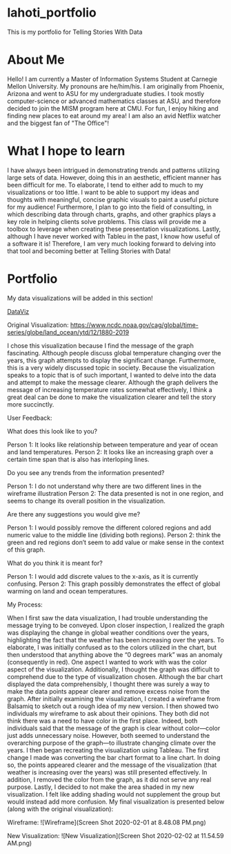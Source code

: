 # lahoti_portfolio
This is my portfolio for Telling Stories With Data

# About Me
Hello! I am currently a Master of Information Systems Student at Carnegie Mellon University. My pronouns are he/him/his. I am originally from Phoenix, Arizona and went to ASU for my undergraduate studies. I took mostly computer-science or advanced mathematics classes at ASU, and therefore decided to join the MISM program here at CMU. For fun, I enjoy hiking and finding new places to eat around my area! I am also an avid Netflix watcher and the biggest fan of "The Office"!

# What I hope to learn
I have always been intrigued in demonstrating trends and patterns utilizing large sets of data. However, doing this in an aesthetic, efficient manner has been difficult for me. To elaborate, I tend to either add to much to my visualizations or too little. I want to be able to support my ideas and thoughts with meaningful, concise graphic visuals to paint a useful picture for my audience! Furthermore, I plan to go into the field of consulting, in which describing data through charts, graphs, and other graphics plays a key role in helping clients solve problems. This class will provide me a toolbox to leverage when creating these presentation visualizations. Lastly, although I have never worked with Tableu in the past, I know how useful of a software it is! Therefore, I am very much looking forward to delving into that tool and becoming better at Telling Stories with Data!

# Portfolio
My data visualizations will be added in this section!

[DataViz](/dataviz2.md)

Original Visualization: https://www.ncdc.noaa.gov/cag/global/time-series/globe/land_ocean/ytd/12/1880-2019

I chose this visualization because I find the message of the graph fascinating. Although people discuss global temperature changing over the years, this graph attempts to display the significant change. Furthermore, this is a very widely discussed topic in society. Because the visualization speaks to a topic that is of such important, I wanted to delve into the data and attempt to make the message clearer. Although the graph delivers the message of increasing temperature rates somewhat effectively, I think a great deal can be done to make the visualization clearer and tell the story more succinctly. 

User Feedback:

What does this look like to you?

Person 1: It looks like relationship between temperature and year of ocean and land temperatures.
Person 2: It looks like an increasing graph over a certain time span that is also has interloping lines. 

Do you see any trends from the information presented?

Person 1: I do not understand why there are two different lines in the wireframe illustration
Person 2: The data presented is not in one region, and seems to change its overall position in the visualization.

Are there any suggestions you would give me?

Person 1: I would possibly remove the different colored regions and add numeric value to the middle line (dividing both regions).
Person 2:  think the green and red regions don’t seem to add value or make sense in the context of this graph.

What do you think it is meant for?

Person 1: I would add discrete values to the x-axis, as it is currently confusing.
Person 2: This graph possibly demonstrates the effect of global warming on land and ocean temperatures.

My Process: 

When I first saw the data visualization, I had trouble understanding the message trying to be conveyed. Upon closer inspection, I realized the graph was displaying the change in global weather conditions over the years, highlighting the fact that the weather has been increasing over the years. To elaborate, I was initially confused as to the colors utilized in the chart, but then understood that anything above the “0 degrees mark” was an anomaly (consequently in red). One aspect I wanted to work with was the color aspect of the visualization. Additionally, I thought the graph was difficult to comprehend due to the type of visualization chosen. Although the bar chart displayed the data comprehensibly, I thought there was surely a way to make the data points appear clearer and remove excess noise from the graph. 
After initially examining the visualization, I created a wireframe from Balsamiq to sketch out a rough idea of my new version. I then showed two individuals my wireframe to ask about their opinions. They both did not think there was a need to have color in the first place. Indeed, both individuals said that the message of the graph is clear without color—color just adds unnecessary noise. However, both seemed to understand the overarching purpose of the graph—to illustrate changing climate over the years. I then began recreating the visualization using Tableau. 
The first change I made was converting the bar chart format to a line chart. In doing so, the points appeared clearer and the message of the visualization (that weather is increasing over the years) was still presented effectively. In addition, I removed the color from the graph, as it did not serve any real purpose. Lastly, I decided to not make the area shaded in my new visualization. I felt like adding shading would not supplement the group but would instead add more confusion. My final visualization is presented below (along with the original visualization):

Wireframe:
![Wireframe](Screen Shot 2020-02-01 at 8.48.08 PM.png)

New Visualization:
![New Visualization](Screen Shot 2020-02-02 at 11.54.59 AM.png)



